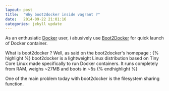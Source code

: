 ```yaml
---
layout: post
title:  "Why boot2docker inside vagrant ?"
date:   2014-09-22 21:01:16
categories: jekyll update
---
```


As an enthusiatic [Docker][docker] user, i abusively use [Boot2Docker][boot2docker] for quick launch of Docker container.

What is boot2docker ? Well, as said on the boot2docker's homepage :
{% highlight %}
boot2docker is a lightweight Linux distribution based on Tiny Core Linux made specifically to run Docker containers.
It runs completely from RAM, weighs ~27MB and boots in ~5s
{% endhighlight %}

One of the main problem today with boot2docker is the filesystem sharing function.

[docker]:      http://docker.com
[boot2docker]:   http://boot2docker.io
